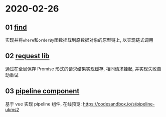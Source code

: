 # 2020-02-26

## 01 [find](./01%20find.js)

实现并将`where`和`orderBy`函数挂载到原数据对象的原型链上, 以实现链式调用

## 02 [request lib](./02%20request_lib.js)

通过在全局保存 Promise 形式的请求结果实现缓存, 相同请求挂起, 并实现失败自动重试

## 03 [pipeline component](./03%20pipeline)

基于 vue 实现 pipeline 组件, 在线预览: https://codesandbox.io/s/pipeline-ukms2